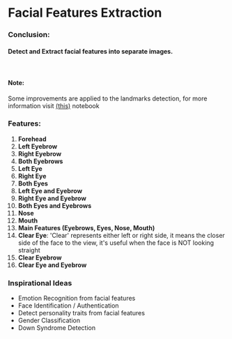 # Facial Features Extraction

<h3>Conclusion:</h3>
<h4><b>Detect and Extract facial features into separate images.</b></h4>
<br>
<h4><b>Note:</b></h4>
<p>
    Some improvements are applied to the landmarks detection, for more information visit <a href="https://www.kaggle.com/zeyadkhalid/full-face-81-landmarks-detection-highly-improved" target="_blank">(this)</a> notebook
</p>

<h3>Features:</h3>
<ol>
    <li>
        <b>Forehead</b>
    </li>
     <li>
        <b>Left Eyebrow</b>
    </li>
    <li>
        <b>Right Eyebrow</b>
    </li>
    <li>
        <b>Both Eyebrows</b>
    </li>
    <li>
        <b>Left Eye</b>
    </li>
    <li>
        <b>Right Eye</b>
    </li>
    <li>
        <b>Both Eyes</b>
    </li>
    <li>
        <b>Left Eye and Eyebrow</b>
    </li>
    <li>
        <b>Right Eye and Eyebrow</b>
    </li>
    <li>
        <b>Both Eyes and Eyebrows</b>
    </li>
    <li>
        <b>Nose</b>
    </li>
    <li>
        <b>Mouth</b>
    </li>
    <li>
        <b>Main Features (Eyebrows, Eyes, Nose, Mouth)</b>
    </li>
    <li>
        <b>Clear Eye</b>: 'Clear' represents either left or right side, it means the closer side of the face to the view, it's useful when the face is NOT looking straight
    </li>
    <li>
        <b>Clear Eyebrow</b>
    </li>
    <li>
        <b>Clear Eye and Eyebrow</b>
    </li>
</ol>
<h3><b>Inspirational Ideas</b></h3>
<ul>
    <li>Emotion Recognition from facial features</li>
    <li>Face Identification / Authentication</li>
    <li>Detect personality traits from facial features</li>
    <li>Gender Classification</li>
    <li>Down Syndrome Detection</li>
</ul>
